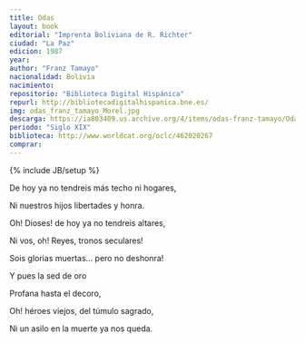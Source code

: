 ```yaml
---
title: Odas
layout: book
editorial: "Imprenta Boliviana de R. Richter"
ciudad: "La Paz"
edicion: 1987
year: 
author: "Franz Tamayo"
nacionalidad: Bolivia
nacimiento: 
repositorio: "Biblioteca Digital Hispánica"
repurl: http://bibliotecadigitalhispanica.bne.es/
img: odas_franz_tamayo_Morel.jpg
descarga: https://ia803409.us.archive.org/4/items/odas-franz-tamayo/Odas%20-%20Franz%20Tamayo.pdf
periodo: "Siglo XIX"
biblioteca: http://www.worldcat.org/oclc/462020267
comprar: 
---
```

{% include JB/setup %}

De hoy ya no tendreis más techo ni hogares,
 
Ni nuestros hijos libertades y honra.
 
Oh! Dioses! de hoy ya no tendreis altares, 
 
Ni vos, oh! Reyes, tronos seculares!
 
Sois glorias muertas... pero no deshonra!
 
Y pues la sed de oro
 
Profana hasta el decoro, 
 
Oh! héroes viejos, del túmulo sagrado,
 
Ni un asilo en la muerte ya nos queda.
